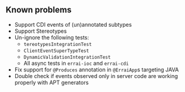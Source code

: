 Known problems
---

- Support CDI events of (un)annotated subtypes
- Support Stereotypes
- Un-ignore the following tests:
	- `tereotypesIntegrationTest`
	- `ClientEventSuperTypeTest`
	- `DynamicValidationIntegrationTest`
	- All async tests in `errai-ioc` and `errai-cdi`
- Fix support for `@Produces` annotation in `@ErraiApp`s targeting JAVA
- Double check if events observed only in server code are working properly with APT generators